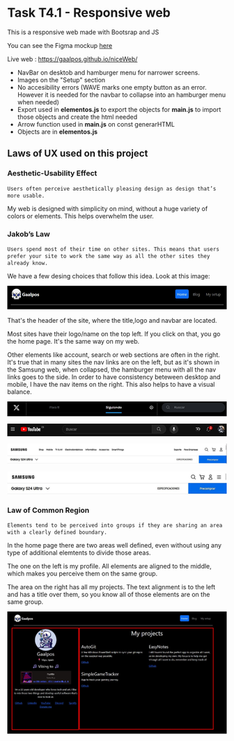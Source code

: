 # Task T4.1 - Responsive web

This is a responsive web made with Bootsrap and JS

You can see the Figma mockup  [here](https://www.figma.com/file/AnU8UYQMIDdgaxrcn7gZfH/T4.1-Pazos%2C-Gabriel?type=design&node-id=0%3A1&mode=design&t=QzAojjQqgA4l60hs-1)

Live web : https://gaalpos.github.io/niceWeb/


- NavBar on desktob and hamburger menu for narrower screens.
- Images on the "Setup" section
- No accesibility errors (WAVE marks one empty button as an error. However it is needed for the navbar to collapse into an hamburger menu when needed) 
- Export used in **elementos.js** to export the objects for **main.js** to import those objects and create the html needed
- Arrow function used in **main.js** on const generarHTML
- Objects are in  **elementos.js**


##  Laws of UX used on this project

### Aesthetic-Usability Effect
    Users often perceive aesthetically pleasing design as design that’s more usable.
My web is designed with simplicity on mind, without a huge variety of colors or elements. This helps overwhelm the user. 

### Jakob’s Law
    Users spend most of their time on other sites. This means that users prefer your site to work the same way as all the other sites they already know.

We have a few desing choices that follow this idea. Look at this image:

![Image](assets/other/Screenshot_2.jpg)

That's the header of the site, where the title,logo and navbar are located. 

Most sites have their logo/name on the top left. If you click on that, you go the home page. It's the same way on my web. 

Other elements like account, search or web sections are often in the right. It's true that in many sites the nav links are on the left, but as it's shown in the Samsung web, when collapsed, the hamburger menu with all the nav links goes to the side. In order to have consistency beteween desktop and mobile, I have the nav items on the right. This also helps to have a visual balance.

![Image](assets/other/tw.jpg)

![Image](assets/other/yt.jpg)

![Image](assets/other/Screenshot_3.jpg)

![Image](assets/other/Screenshot_1.jpg)

### Law of Common Region
    Elements tend to be perceived into groups if they are sharing an area with a clearly defined boundary.

In the home page there are two areas well defined, even without using any type of additional elemtents to divide those areas.

The one on the left is my profile. All elements are aligned to the middle, which makes you perceive them on the same group. 

The area on the right has all my projects. The text alignment is to the left and has a title over them, so you know all of those elements are on the same group.



![Image](assets/other/home.jpg)